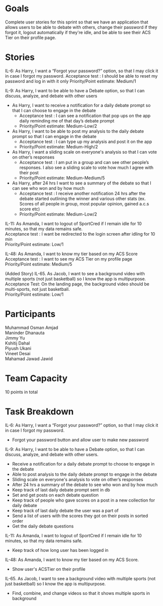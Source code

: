 # Goals
Complete user stories for this sprint so that we have an application that allows users to be able to debate with others, change their password if they forgot it, logout automatically if they're idle, and be able to see their ACS Tier on their profile page.

# Stories
IL-6: As Harry, I want a “Forgot your password?” option, so that I may click it in case I forgot my password.
Acceptance test : I should be able to reset my password and log in with it only
Priority/Point estimate: Medium/1

IL-9: As Harry, I want to be able to have a Debate option, so that I can discuss, analyze, and debate with other users  
  * As Harry, I want to receive a notification for a daily debate prompt so that I can choose to engage in the debate
    * Acceptance test : I can see a notification that pop ups on the app daily reminding me of that day’s debate prompt
    * Priority/Point estimate:  Medium-Low/2
  * As Harry, I want to be able to post my analysis to the daily debate prompt so that I can engage in the debate
    * Acceptance test : I can type up my analysis and post it on the app
    * Priority/Point estimate:  Medium-High/2
  * As Harry, I want a sliding scale on everyone's analysis so that I can vote on other’s responses
    * Acceptance test : I am put in a group and can see other people’s responses. I also see a sliding scale to vote how much I agree with their post
    * Priority/Point estimate:  Medium-Medium/5
  * As Harry, after 24 hrs I want to see a summary of the debate so that I can see who won and by how much
    * Acceptance test : I receive another notification 24 hrs after the debate started outlining the winner and various other stats (ex. Scores of all people in group, most popular opinion, gained a.c.s score etc)
    * Priority/Point estimate:  Medium-Low/2
    
IL-11: As Amanda, I want to logout of SportCred if I remain idle for 10 minutes, so that my data remains safe.  
Acceptance test : I want be redirected to the login screen after idling for 10 min  
Priority/Point estimate:  Low/1

IL-48: As Amanda, I want to know my tier based on my ACS Score  
Acceptance test : I want to see my ACS Tier on my profile page  
Priority/Point estimate:  Medium/5  

(Added Story) IL-65. As Jacob, I want to see a background video with multiple sports (not just basketball) so I know the app is multipurpose.  
Acceptance Test: On the landing page, the background video should be multi-sports, not just basketball.  
Priority/Point estimate: Low/1  

# Participants
Muhammad Osman Amjad  
Maninder Dhanauta  
Jimmy Yu  
Kshitij Dahal  
Piyush Ukani  
Vineet Desai  
Mahamad Jawad Jawid  

# Team Capacity
10 points in total

# Task Breakdown
IL-6: As Harry, I want a “Forgot your password?” option, so that I may click it in case I forgot my password.
  * Forgot your password button and allow user to make new password

IL-9: As Harry, I want to be able to have a Debate option, so that I can discuss, analyze, and debate with other users.  
  * Receive a notification for a daily debate prompt to choose to engage in the debate
  * Able to post analysis to the daily debate prompt to engage in the debate
  * Sliding scale on everyone's analysis to vote on other’s responses
  * After 24 hrs a summary of the debate to see who won and by how much
  * Keep track of last daily debate prompt sent in db
  * Set and get posts on each debate question  
  * Keep track of people who gave scores on a post in a new collection for daily debate
  * Keep track of last daily debate the user was a part of
  * Send a list of users with the scores they got on their posts in sorted order
  * Get the daily debate questions

IL-11: As Amanda, I want to logout of SportCred if I remain idle for 10 minutes, so that my data remains safe. 
 * Keep track of how long user has been logged in

IL-48: As Amanda, I want to know my tier based on my ACS Score.  
  * Show user's ACSTier on their profile

IL-65. As Jacob, I want to see a background video with multiple sports (not just basketball) so I know the app is multipurpose.  
  * Find, combine, and change videos so that it shows multiple sports in background
